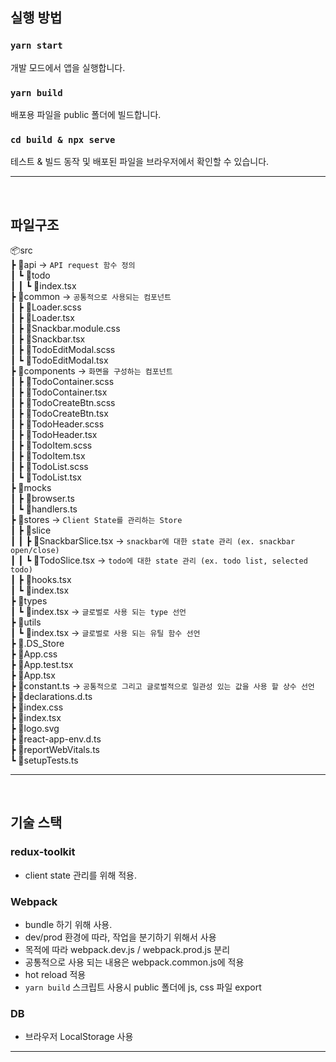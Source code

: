 ## 실행 방법

### `yarn start`

개발 모드에서 앱을 실행합니다.

### `yarn build`

배포용 파일을 public 폴더에 빌드합니다.

### `cd build & npx serve`

테스트 & 빌드 동작 및 배포된 파일을 브라우저에서 확인할 수 있습니다.

---

<br/>

## 파일구조

📦src <br/>
┣ 📂api -> `API request 함수 정의`<br/>
┃ ┗ 📂todo <br/>
┃ ┃ ┗ 📜index.tsx <br/>
┣ 📂common -> `공통적으로 사용되는 컴포넌트`<br/>
┃ ┣ 📜Loader.scss<br/>
┃ ┣ 📜Loader.tsx <br/>
┃ ┣ 📜Snackbar.module.css <br/>
┃ ┣ 📜Snackbar.tsx <br/>
┃ ┣ 📜TodoEditModal.scss <br/>
┃ ┗ 📜TodoEditModal.tsx <br/>
┣ 📂components -> `화면을 구성하는 컴포넌트`<br/>
┃ ┣ 📜TodoContainer.scss <br/>
┃ ┣ 📜TodoContainer.tsx <br/>
┃ ┣ 📜TodoCreateBtn.scss <br/>
┃ ┣ 📜TodoCreateBtn.tsx <br/>
┃ ┣ 📜TodoHeader.scss <br/>
┃ ┣ 📜TodoHeader.tsx <br/>
┃ ┣ 📜TodoItem.scss <br/>
┃ ┣ 📜TodoItem.tsx <br/>
┃ ┣ 📜TodoList.scss <br/>
┃ ┗ 📜TodoList.tsx <br/>
┣ 📂mocks <br/>
┃ ┣ 📜browser.ts <br/>
┃ ┗ 📜handlers.ts <br/>
┣ 📂stores -> `Client State를 관리하는 Store` <br/>
┃ ┣ 📂slice <br/>
┃ ┃ ┣ 📜SnackbarSlice.tsx -> `snackbar에 대한 state 관리 (ex. snackbar open/close)` <br/>
┃ ┃ ┗ 📜TodoSlice.tsx -> `todo에 대한 state 관리 (ex. todo list, selected todo)`<br/>
┃ ┣ 📜hooks.tsx <br/>
┃ ┗ 📜index.tsx <br/>
┣ 📂types <br/>
┃ ┗ 📜index.tsx -> `글로벌로 사용 되는 type 선언`<br/>
┣ 📂utils <br/>
┃ ┗ 📜index.tsx -> `글로벌로 사용 되는 유틸 함수 선언`<br/>
┣ 📜.DS_Store <br/>
┣ 📜App.css <br/>
┣ 📜App.test.tsx <br/>
┣ 📜App.tsx <br/>
┣ 📜constant.ts -> `공통적으로 그리고 글로벌적으로 일관성 있는 값을 사용 할 상수 선언` <br/>
┣ 📜declarations.d.ts <br/>
┣ 📜index.css <br/>
┣ 📜index.tsx <br/>
┣ 📜logo.svg <br/>
┣ 📜react-app-env.d.ts <br/>
┣ 📜reportWebVitals.ts <br/>
┗ 📜setupTests.ts <br/>

---

<br/>

## 기술 스택

### redux-toolkit

- client state 관리를 위해 적용.

### Webpack

- bundle 하기 위해 사용.
- dev/prod 환경에 따라, 작업을 분기하기 위해서 사용
- 목적에 따라 webpack.dev.js / webpack.prod.js 분리
- 공통적으로 사용 되는 내용은 webpack.common.js에 적용
- hot reload 적용
- `yarn build` 스크립트 사용시 public 폴더에 js, css 파일 export

### DB

- 브라우저 LocalStorage 사용
---
